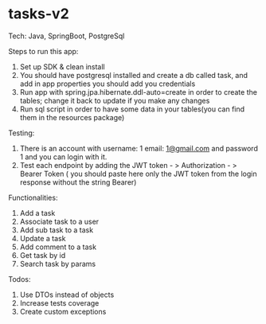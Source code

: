 # tasks-v2

Tech: Java, SpringBoot, PostgreSql

Steps to run this app:

1. Set up SDK & clean install
2. You should have postgresql installed and create a db called task, and add in app properties you should add you credentials
3. Run app with spring.jpa.hibernate.ddl-auto=create in order to create the tables; change it back to update if you make any changes
4. Run sql script in order to have some data in your tables(you can find them in the resources package)

Testing:
1. There is an account with username: 1 email: 1@gmail.com and password 1 and you can login with it.
2. Test each endpoint by adding the JWT token - > Authorization - > Bearer Token ( you should paste here only the JWT token from the login response without the string Bearer)


Functionalities:
1. Add a task
2. Associate task to a user
3. Add sub task to a task
4. Update a task
5. Add comment to a task
6. Get task by id
7. Search task by params

Todos:
1. Use DTOs instead of objects
2. Increase tests coverage
3. Create custom exceptions
